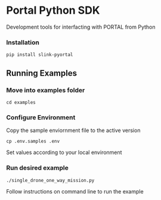 # Portal Python SDK
Development tools for interfacting with PORTAL from Python

### Installation

``` pip install slink-pyortal ```

## Running Examples

### Move into examples folder

``` cd examples ```

### Configure Environment

Copy the sample enviornment file to the active version

``` cp .env.samples .env ```

Set values according to your local environment

### Run desired example

```./single_drone_one_way_mission.py ```

Follow instructions on command line to run the example